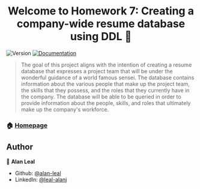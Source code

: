 <h1 align="center">Welcome to Homework 7: Creating a company-wide resume database using DDL 👋</h1>
<p>
  <img alt="Version" src="https://img.shields.io/badge/version-1.0-blue.svg?cacheSeconds=2592000" />
  <a href="hw7/hw7.html" target="_blank">
    <img alt="Documentation" src="https://img.shields.io/badge/documentation-yes-brightgreen.svg" />
  </a>
</p>

> The goal of this project aligns with the intention of creating a resume database that expresses a project team that will be under the wonderful guidance of a world famous sensei. The database contains information about the various people that make up the project team, the skills that they possess, and the roles that they currently have in the company. The database will be able to be queried in order to provide information about the people, skills, and roles that ultimately make up the company's workforce.

### 🏠 [Homepage](https://github.com/cmsc-vcu/cmsc508-fa2023-hw7-alan-leal#readme)

## Author

👤 **Alan Leal**

* Github: [@alan-leal](https://github.com/alan-leal)
* LinkedIn: [@leal-alanj](https://linkedin.com/in/leal-alanj)